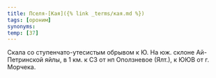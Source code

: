 ```yaml
---
title: Пселя-[Кая]({% link _terms/кая.md %})
tags: [ороним]
synonyms:
temp: [З7]
---
```


Скала со ступенчато-утесистым обрывом к Ю. На юж. склоне Ай-Петринской яйлы, в 1
км. к СЗ от нп Оползневое (Ялт.), к ЮЮВ от г. Морчека.
